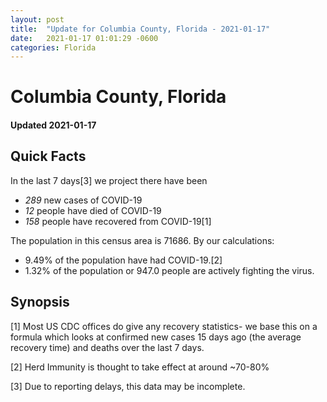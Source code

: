 ```yaml
---
layout: post
title:  "Update for Columbia County, Florida - 2021-01-17"
date:   2021-01-17 01:01:29 -0600
categories: Florida
---
```


# Columbia County, Florida
#### Updated 2021-01-17

## Quick Facts

In the last 7 days[3] we project there have been
- *289* new cases of COVID-19
- *12* people have died of COVID-19
- *158* people have recovered from COVID-19[1]

The population in this census area is 71686. By our calculations:
- 9.49% of the population have had COVID-19.[2]
- 1.32% of the population or 947.0 people are actively fighting the virus.

## Synopsis




[1] Most US CDC offices do give any recovery statistics- we base this on a formula which looks at confirmed new cases
15 days ago (the average recovery time) and deaths over the last 7 days.

[2] Herd Immunity is thought to take effect at around ~70-80%

[3] Due to reporting delays, this data may be incomplete.
 
    